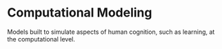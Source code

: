 # Computational Modeling
 
Models built to simulate aspects of human cognition, such as learning, at the computational level.
